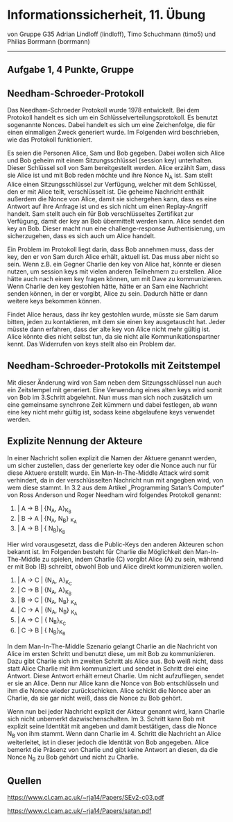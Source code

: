 # Informationssicherheit, 11. Übung



von Gruppe G35
Adrian Lindloff (lindloff), Timo Schuchmann (timo5) und Philias Borrmann (borrmann)

* * *

## Aufgabe 1, 4 Punkte, Gruppe


Needham-Schroeder-Protokoll
---
Das Needham-Schroeder Protokoll wurde 1978 entwickelt. Bei dem Protokoll handelt es sich um ein Schlüsselverteilungsprotokoll. Es benutzt sogenannte Nonces. Dabei handelt es sich um eine Zeichenfolge, die für einen einmaligen Zweck generiert wurde. Im Folgenden wird beschrieben, wie das Protokoll funktioniert. 

Es seien die Personen Alice, Sam und Bob gegeben. Dabei wollen sich Alice und Bob geheim mit einem Sitzungsschlüssel (session key) unterhalten. Dieser Schlüssel soll von Sam bereitgestellt werden. Alice erzählt Sam, dass sie Alice ist und mit Bob reden möchte und ihre Nonce N<sub>A</sub> ist. Sam stellt Alice einen Sitzungsschlüssel zur Verfügung, welcher mit dem Schlüssel, den er mit Alice teilt, verschlüsselt ist. Die geheime Nachricht enthält außerdem die Nonce von Alice, damit sie sichergehen kann, dass es eine Antwort auf ihre Anfrage ist und es sich nicht um einen Replay-Angriff handelt. Sam stellt auch ein für Bob verschlüsseltes Zertifikat zur Verfügung, damit der key an Bob übermittelt werden kann. Alice sendet den key an Bob. Dieser macht nun eine challenge-response Authentisierung, um sicherzugehen, dass es sich auch um Alice handelt. 

Ein Problem im Protokoll liegt darin, dass Bob annehmen muss, dass der key, den er von Sam durch Alice erhält, aktuell ist. Das muss aber nicht so sein. Wenn z.B. ein Gegner Charlie den key von Alice hat, könnte er diesen nutzen, um session keys mit vielen anderen Teilnehmern zu erstellen. 
Alice hätte auch nach einem key fragen können, um mit Dave zu kommunizieren. Wenn Charlie den key gestohlen hätte, hätte er an Sam eine Nachricht senden können, in der er vorgibt, Alice zu sein. Dadurch hätte er dann weitere keys bekommen können. 

Findet Alice heraus, dass ihr key gestohlen wurde, müsste sie Sam darum bitten, jeden zu kontaktieren, mit dem sie einen key ausgetauscht hat. Jeder müsste dann erfahren, dass der alte key von Alice nicht mehr gültig ist. Alice könnte dies nicht selbst tun, da sie nicht alle Kommunikationspartner kennt. Das Widerrufen von keys stellt also ein Problem dar.


Needham-Schroeder-Protokolls mit Zeitstempel
---

 Mit dieser Änderung wird von Sam neben dem Sitzungsschlüssel nun auch ein Zeitstempel mit generiert. Eine Verwendung eines alten keys wird somit von Bob im 3.Schritt abgelehnt.
 Nun muss man sich noch zusätzlich um eine gemeinsame synchrone Zeit kümmern und dabei festlegen, ab wann eine key nicht mehr gültig ist, sodass keine abgelaufene keys verwendet werden.

Explizite Nennung der Akteure
---



 In einer Nachricht sollen explizit die Namen der Aktuere genannt werden, um sicher zustellen, dass der generierte key oder die Nonce auch nur für diese Aktuere erstellt wurde. Ein Man-In-The-Middle Attack wird somit verhindert, da in der verschlüsselten Nachricht nun mit angegben wird, von wem diese stammt.
 In 3.2 aus dem Artikel „Programming Satan’s Computer“ von Ross Anderson und Roger Needham wird folgendes Protokoll genannt:
 1. | A → B | {N<sub>A</sub>, A}<sub>K<sub>B</sub></sub>
 1. | B → A | {N<sub>A</sub>, N<sub>B</sub>} <sub>K<sub>A</sub></sub> 
 1. | A → B | { N<sub>B</sub>}<sub>K<sub>B</sub></sub> 
 
 Hier wird vorausgesetzt, dass die Public-Keys den anderen Akteuren schon bekannt ist.
 Im Folgenden besteht für Charlie die Möglichkeit den Man-In-The-Middle zu spielen, indem Charlie (C) vorgibt Alice (A) zu sein, während er mit Bob (B) schreibt, obwohl Bob und Alice direkt kommunizieren wollen.
 
 1. | A → C | {N<sub>A</sub>, A}<sub>K<sub>C</sub></sub>
 1. | C → B | {N<sub>A</sub>, A}<sub>K<sub>B</sub></sub>
 1. | B → C | {N<sub>A</sub>, N<sub>B</sub>} <sub>K<sub>A</sub></sub> 
 1. | C → A | {N<sub>A</sub>, N<sub>B</sub>} <sub>K<sub>A</sub></sub>
 1. | A → C | { N<sub>B</sub>}<sub>K<sub>C</sub></sub>
 1. | C → B | { N<sub>B</sub>}<sub>K<sub>B</sub></sub>
 
 
 In dem Man-In-The-Middle Szenario gelangt Charlie an die Nachricht von Alice im ersten Schritt und benutzt diese, um mit Bob zu kommunizieren. Dazu gibt Charlie sich im zweiten Schritt als Alice aus. Bob weiß nicht, dass statt Alice Charlie mit ihm kommuniziert und sendet in Schritt drei eine Antwort. Diese Antwort erhält erneut Charlie. Um nicht aufzufliegen, sendet er sie an Alice. Denn nur Alice kann die Nonce von Bob entschlüsseln und ihm die Nonce wieder zurückschicken. Alice schickt die Nonce aber an Charlie, da sie gar nicht weiß, dass die Nonce zu Bob gehört.

 Wenn nun bei jeder Nachricht explizit der Akteur genannt wird, kann Charlie sich nicht unbemerkt dazwischenschalten. Im 3. Schritt kann Bob mit explizit seine Identität mit angeben und damit bestätigen, dass die Nonce N<sub>B</sub> von ihm stammt. Wenn dann Charlie im 4. Schritt die Nachricht an Alice weiterleitet, ist in dieser jedoch die Identität von Bob angegeben. Alice bemerkt die Präsenz von Charlie und gibt keine Antwort an diesen, da die Nonce N<sub>B</sub> zu Bob gehört und nicht zu Charlie.
 

Quellen
---
 https://www.cl.cam.ac.uk/~rja14/Papers/SEv2-c03.pdf
 
 https://www.cl.cam.ac.uk/~rja14/Papers/satan.pdf

